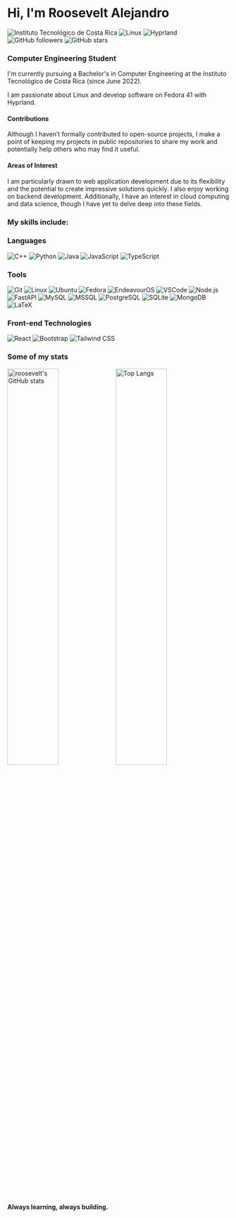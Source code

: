 # Hi, I'm Roosevelt Alejandro

![Instituto Tecnológico de Costa Rica](https://img.shields.io/badge/Education-Instituto%20Tecnol%C3%B3gico%20de%20Costa%20Rica-blue)
![Linux](https://img.shields.io/badge/Linux-Fedora%2041-0078D6?logo=fedora&logoColor=white)
![Hyprland](https://img.shields.io/badge/Environment-Hyprland-5865F2?logo=hyprland&logoColor=white)
![GitHub followers](https://img.shields.io/github/followers/rooseveltalej?style=social)
![GitHub stars](https://img.shields.io/github/stars/rooseveltalej?style=social)

### Computer Engineering Student

I'm currently pursuing a Bachelor's in Computer Engineering at the Instituto Tecnológico de Costa Rica (since June 2022).

I am passionate about Linux and develop software on Fedora 41 with Hyprland.

#### Contributions

Although I haven’t formally contributed to open-source projects, I make a point of keeping my projects in public repositories to share my work and potentially help others who may find it useful.

#### Areas of Interest

I am particularly drawn to web application development due to its flexibility and the potential to create impressive solutions quickly. I also enjoy working on backend development. Additionally, I have an interest in cloud computing and data science, though I have yet to delve deep into these fields.

### My skills include:

<h3 align="left">Languages</h3>

![C++](https://img.shields.io/badge/C%2B%2B-00599C?style=for-the-badge&logo=c%2B%2B&logoColor=white)
![Python](https://img.shields.io/badge/Python-3776AB?style=for-the-badge&logo=python&logoColor=white)
![Java](https://img.shields.io/badge/Java-ED8B00?style=for-the-badge&logo=java&logoColor=white)
![JavaScript](https://img.shields.io/badge/JavaScript-F7DF1E?style=for-the-badge&logo=javascript&logoColor=black)
![TypeScript](https://img.shields.io/badge/TypeScript-3178C6?style=for-the-badge&logo=typescript&logoColor=white)

<h3 align="left">Tools</h3>

![Git](https://img.shields.io/badge/Git-F05032?style=for-the-badge&logo=git&logoColor=white)
![Linux](https://img.shields.io/badge/Linux-FCC624?style=for-the-badge&logo=linux&logoColor=black)
![Ubuntu](https://img.shields.io/badge/Ubuntu-E95420?style=for-the-badge&logo=ubuntu&logoColor=white)
![Fedora](https://img.shields.io/badge/Fedora-294172?style=for-the-badge&logo=fedora&logoColor=white)
![EndeavourOS](https://img.shields.io/badge/EndeavourOS-5D5DFF?style=for-the-badge&logo=endeavouros&logoColor=white)
![VSCode](https://img.shields.io/badge/VS%20Code-007ACC?style=for-the-badge&logo=visual-studio-code&logoColor=white)
![Node.js](https://img.shields.io/badge/Node.js-339933?style=for-the-badge&logo=node.js&logoColor=white)
![FastAPI](https://img.shields.io/badge/FastAPI-009688?style=for-the-badge&logo=fastapi&logoColor=white)
![MySQL](https://img.shields.io/badge/MySQL-4479A1?style=for-the-badge&logo=mysql&logoColor=white)
![MSSQL](https://img.shields.io/badge/Microsoft%20SQL%20Server-CC2927?style=for-the-badge&logo=microsoft-sql-server&logoColor=white)
![PostgreSQL](https://img.shields.io/badge/PostgreSQL-336791?style=for-the-badge&logo=postgresql&logoColor=white)
![SQLite](https://img.shields.io/badge/SQLite-003B57?style=for-the-badge&logo=sqlite&logoColor=white)
![MongoDB](https://img.shields.io/badge/MongoDB-47A248?style=for-the-badge&logo=mongodb&logoColor=white)
![LaTeX](https://img.shields.io/badge/LaTeX-008080?style=for-the-badge&logo=latex&logoColor=white)

<h3 align="left">Front-end Technologies</h3>

![React](https://img.shields.io/badge/React-61DAFB?style=for-the-badge&logo=react&logoColor=black)
![Bootstrap](https://img.shields.io/badge/Bootstrap-7952B3?style=for-the-badge&logo=bootstrap&logoColor=white)
![Tailwind CSS](https://img.shields.io/badge/Tailwind%20CSS-06B6D4?style=for-the-badge&logo=tailwind-css&logoColor=white)

### Some of my stats

<img src="https://github-readme-stats.vercel.app/api?username=rooseveltalej&theme=dracula&rank_icon=github&show_icons=true" alt="roosevelt's GitHub stats" style="width: 48%;" />
<img src="https://github-readme-stats.vercel.app/api/top-langs/?username=rooseveltalej&hide_progress=false&theme=dracula&layout=compact" alt="Top Langs" style="width: 48%;" />

#### Always learning, always building.
